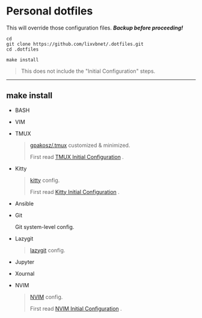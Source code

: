 # Personal dotfiles

This will override those configuration files. ***Backup before proceeding!*** 

```shell
cd
git clone https://github.com/lixvbnet/.dotfiles.git
cd .dotfiles

make install
```

> This does not include the "Initial Configuration" steps.

---



## make install 

- BASH

- VIM

- TMUX

  > [gpakosz/.tmux](https://github.com/gpakosz/.tmux) customized & minimized.
  >
  > First read [TMUX Initial Configuration](./docs/tmux.md) .

- Kitty

  > [kitty](https://sw.kovidgoyal.net/kitty/) config.
  >
  > First read [Kitty Initial Configuration](./docs/kitty.md) .

- Ansible

- Git

  Git system-level config.

- Lazygit

  > [lazygit](https://github.com/jesseduffield/lazygit) config.

- Jupyter

- Xournal

- NVIM

  > [NVIM](https://neovim.io/) config.
  >
  > First read [NVIM Initial Configuration](./docs/nvim.md) .

